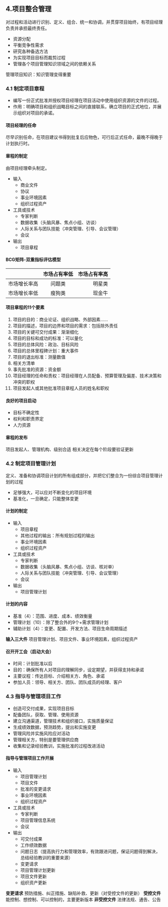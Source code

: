 ## 4.项目整合管理
对过程和活动进行识别、定义、组合、统一和协调，并贯穿项目始终，有项目经理负责并承担最终责任。
* 资源分配
* 平衡竞争性需求
* 研究各种备选方法
* 为实现项目目标而裁剪过程
* 管理各个项目管理知识领域之间的依赖关系

管理项目知识：知识管理变得重要
### 4.1 制定项目章程
* 编写一份正式批准并授权项目经理在项目活动中使用组织资源的文件的过程。
* 作用：明确项目和组织战略目标之间的直接联系，确立项目的正式地位，并展示组织对项目的承诺。

#### 项目经理的任命
尽早识别任命，在项目建议书得到批复后应物色，可行后正式任命，最晚不得晚于计划执行时。
#### 章程的制定
由项目经理牵头制定。
* 输入
  * 商业文件
  * 协议
  * 事业环境因素
  * 组织过程资产
* 工具或技术
  * 专家判断
  * 数据收集（头脑风暴、焦点小组、访谈）
  * 人际关系与团队技能（冲突管理、引导、会议管理）
  * 会议
* 输出
  * 项目章程

#### BCG矩阵-双重指标评估模型
|             |市场占有率低  |市场占有率高  |
|:-|:-:|-:|
| 市场增长率高 |    问题类   |   明星类     |
| 市场增长率低 |    瘦狗类   |   现金牛     |

#### 项目章程的11个要素
1. 项目的目的：商业论证、组织战略、外部因素……
2. 项目的描述，项目的边界和项目的需求：包括除外责任
3. 项目的关键可交付成果：渐渐细化
4. 项目的目标和成功的标准：可以量化
5. 项目的总体风险：政治、目标风险
6. 项目的总体里程碑计划：重大事件
7. 项目的退出标准：测量数值
8. 相关方清单
9. 事先批准的资源：资金额
10. 项目经理的任命和责权：项目经理在人员配备、预算管理及偏差、技术决策和冲突的职权
11. 项目发起人或其他批准项目章程人员的姓名和职权

#### 良好的项目启动
* 目标不确定性
* 权利和职责界定
* 人力资源

#### 章程的发布
项目发起人、管理机构、级别合适
相关决定在每个阶段要验证更新

### 4.2 制定项目管理计划
定义、准备和协调项目计划的所有组成部分，并把它们整合为一份综合项目管理计划的过程
* 足够强大，可以应对不断变化的项目环境
* 基准化，一旦确定，只能整体变更

#### 计划的制定
* 输入
  * 项目章程
  * 其他过程的输出：所有规划过程的输出
  * 事业环境因素
  * 组织过程资产
* 工具或技术
  * 专家判断
  * 数据收集（头脑风暴、焦点小组、访谈、核对单）
  * 人际关系与团队技能（冲突管理、引导、会议管理）
  * 会议
* 输出
  * 项目管理计划

#### 计划的内容
* 基准（4）：范围、进度、成本、绩效衡量
* 管理计划（10）：除了整合外的9个+需求管理计划
* 辅助计划（4）：变更、配置、开发方法、项目生命周期描述

**输入三大件**
项目管理计划、项目文件、事业环境因素，组织过程资产

#### 召开开工会（启动大会）
* 时间：计划批准以后
* 目的：确保所有人对项目的理解同步，设定期望，并获得支持和承诺
* 主要议程：传达目标、介绍相关方、角色、承诺
* 参加人员：领导、相关方、团队、团队成员的经理、客户

### 4.3 指导与管理项目工作
* 创造可交付成果，实现项目目标
* 配备团队，获取、管理、使用资源
* 建立沟通渠道，管理技术和组织接口，实施质量保证
* 生成绩效数据，预测趋势，提出和实施变更
* 管理风险并实施风险应对活动
* 管理相关方，特别是要管理供应商
* 收集和记录经验教训，实施批准的过程改进活动

#### 指导与管理项目工作开展
* 输入
  * 项目管理计划
  * 项目文件
  * 批准的变更请求
  * 事业环境因素
  * 组织过程资产
* 工具或技术
  * 专家判断
  * 项目管理信息系统
  * 会议
* 输出
  * 可交付成果
  * 工作绩效数据
  * 问题日志（提高执行力和管理效率，有效跟进问题，保证问题得到解决，总结经验教训的重要来源）
  * 变更请求
  * 项目管理计划更新
  * 项目文件更新
  * 组织资产更新


**变更请求**
预防措施、纠正措施、缺陷补救、更新（对受控文件的更新）
**受控文件**
能控制、想控制、可以控制的，主要更新版本
**非受控文件**
法律法规、通告、公告
